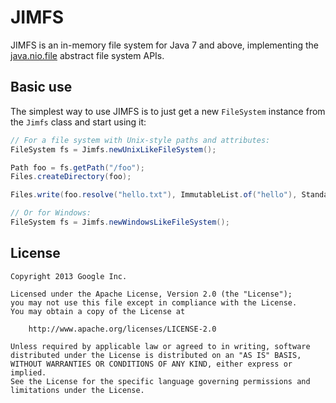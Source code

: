 JIMFS
=====

JIMFS is an in-memory file system for Java 7 and above, implementing the
[java.nio.file](http://docs.oracle.com/javase/7/docs/api/java/nio/file/package-summary.html)
abstract file system APIs.

Basic use
---------

The simplest way to use JIMFS is to just get a new `FileSystem` instance from the `Jimfs` class and
start using it:

```java
// For a file system with Unix-style paths and attributes:
FileSystem fs = Jimfs.newUnixLikeFileSystem();

Path foo = fs.getPath("/foo");
Files.createDirectory(foo);

Files.write(foo.resolve("hello.txt"), ImmutableList.of("hello"), StandardCharsets.UTF_8);

// Or for Windows:
FileSystem fs = Jimfs.newWindowsLikeFileSystem();
```

License
-------

```
Copyright 2013 Google Inc.

Licensed under the Apache License, Version 2.0 (the "License");
you may not use this file except in compliance with the License.
You may obtain a copy of the License at

    http://www.apache.org/licenses/LICENSE-2.0

Unless required by applicable law or agreed to in writing, software
distributed under the License is distributed on an "AS IS" BASIS,
WITHOUT WARRANTIES OR CONDITIONS OF ANY KIND, either express or implied.
See the License for the specific language governing permissions and
limitations under the License.
```